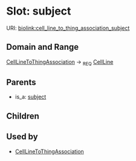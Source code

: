 
# Slot: subject




URI: [biolink:cell_line_to_thing_association_subject](https://w3id.org/biolink/vocab/cell_line_to_thing_association_subject)

## Domain and Range

[CellLineToThingAssociation](CellLineToThingAssociation.md) ->  <sub>REQ</sub> [CellLine](CellLine.md)

## Parents

 *  is_a: [subject](subject.md)

## Children


## Used by

 * [CellLineToThingAssociation](CellLineToThingAssociation.md)

